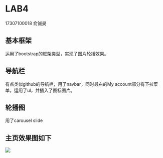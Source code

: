 # LAB4

17307100018    俞铖昊



## 基本框架

运用了bootstrap的框架类型，实现了图片轮播效果。

## 导航栏

有点类似github的导航栏，用了navbar，同时最右的My account部分有下拉菜单，运用了ul，并插入了图标图片。

## 轮播图

用了carousel slide

## 主页效果图如下

![](KOBEuzi-SOFT130002_lab/lab4/images/sample.JPG)
